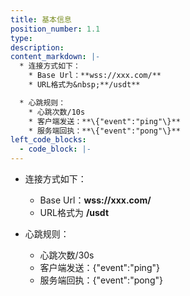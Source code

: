 ```yaml
---
title: 基本信息
position_number: 1.1
type:
description:
content_markdown: |-
  * 连接方式如下：
    * Base Url：**wss://xxx.com/**
    * URL格式为&nbsp;**/usdt**

  * 心跳规则：
    * 心跳次数/10s
    * 客户端发送：**\{"event":"ping"\}**
    * 服务端回执：**\{"event":"pong"\}**
left_code_blocks:
  - code_block: |-
---
```


* 连接方式如下：
  * Base Url：**wss://xxx.com/**
  * URL格式为&nbsp;**/usdt**

* 心跳规则：
  * 心跳次数/30s
  * 客户端发送：\{"event":"ping"\}
  * 服务端回执：\{"event":"pong"\}
